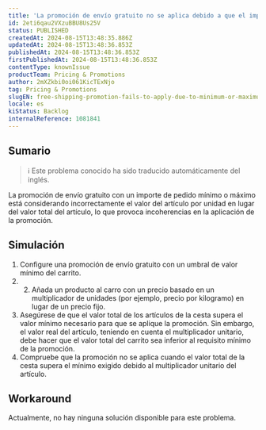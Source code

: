 ```yaml
---
title: 'La promoción de envío gratuito no se aplica debido a que el importe mínimo o máximo se basa en el precio unitario en lugar del valor total del artículo.'
id: 2eti6qau2VXzuBBU8Us25V
status: PUBLISHED
createdAt: 2024-08-15T13:48:35.886Z
updatedAt: 2024-08-15T13:48:36.853Z
publishedAt: 2024-08-15T13:48:36.853Z
firstPublishedAt: 2024-08-15T13:48:36.853Z
contentType: knownIssue
productTeam: Pricing & Promotions
author: 2mXZkbi0oi061KicTExNjo
tag: Pricing & Promotions
slugEN: free-shipping-promotion-fails-to-apply-due-to-minimum-or-maximum-amount-being-based-on-unit-price-instead-of-total-item-value
locale: es
kiStatus: Backlog
internalReference: 1081841
---
```


## Sumario

>ℹ️ Este problema conocido ha sido traducido automáticamente del inglés.


La promoción de envío gratuito con un importe de pedido mínimo o máximo está considerando incorrectamente el valor del artículo por unidad en lugar del valor total del artículo, lo que provoca incoherencias en la aplicación de la promoción.


##

## Simulación



1. Configure una promoción de envío gratuito con un umbral de valor mínimo del carrito.
2. 2. Añada un producto al carro con un precio basado en un multiplicador de unidades (por ejemplo, precio por kilogramo) en lugar de un precio fijo.
3. Asegúrese de que el valor total de los artículos de la cesta supera el valor mínimo necesario para que se aplique la promoción. Sin embargo, el valor real del artículo, teniendo en cuenta el multiplicador unitario, debe hacer que el valor total del carrito sea inferior al requisito mínimo de la promoción.
4. Compruebe que la promoción no se aplica cuando el valor total de la cesta supera el mínimo exigido debido al multiplicador unitario del artículo.



## Workaround


Actualmente, no hay ninguna solución disponible para este problema.





